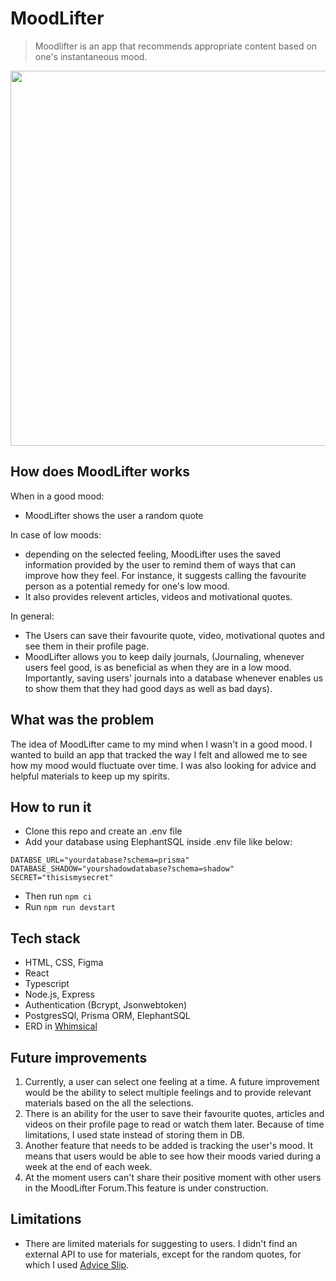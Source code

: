 # MoodLifter
> Moodlifter is an app that recommends appropriate content based on one's instantaneous mood.

<!-- ![MoodLifter Demo](public/assets/images/moodlifter.gif) -->
<img src="public/assets/images/moodlifterapp.gif" width="600px"/>

## How does MoodLifter works
When in a good mood:
- MoodLifter shows the user a random quote

In case of low moods:
- depending on the selected feeling, MoodLifter uses the saved information provided by the user to remind them of ways that can improve how they feel. For instance, it suggests calling the favourite person as a potential remedy for one's low mood. 
- It also provides relevent articles, videos and motivational quotes.

In general:
- The Users can save their favourite quote, video, motivational quotes and see them in their profile page.
- MoodLifter allows you to keep daily journals, (Journaling, whenever users feel good, is as beneficial as when they are in a low mood. Importantly, saving users' journals into a database whenever enables us to show them that they had good days as well as bad days).

## What was the problem
The idea of MoodLifter came to my mind when I wasn't in a good mood. I wanted to build an app that tracked the way I felt and allowed me to see how my mood would fluctuate over time. I was also looking for advice and helpful materials to keep up my spirits.

## How to run it
- Clone this repo and create an .env file
- Add your database using ElephantSQL inside .env file like below:

`DATABSE_URL="yourdatabase?schema=prisma"`
<br/>
 `DATABASE_SHADOW="yourshadowdatabase?schema=shadow"`
 <br/>
 `SECRET="thisismysecret"`
 
 - Then run `npm ci`
 - Run `npm run devstart`

## Tech stack
- HTML, CSS, Figma
- React
- Typescript
- Node.js, Express
- Authentication (Bcrypt, Jsonwebtoken)
- PostgresSQl, Prisma ORM, ElephantSQL
- ERD in <a href='https://whimsical.com/erd-AZzP7M7D3QxSgoB27RLNP5'>Whimsical</a>

## Future improvements
1. Currently, a user can select one feeling at a time. A future improvement would be the ability to select multiple feelings and to provide relevant materials based on the all the selections.
2. There is an ability for the user to save their favourite quotes, articles and videos on their profile page to read or watch them later. Because of time limitations, I used state instead of storing them in DB.
3. Another feature that needs to be added is tracking the user's mood. It means that users would be able to see how their moods varied during a week at the end of each week.
4. At the moment users can't share their positive moment with other users in the MoodLifter Forum.This feature is under construction.

## Limitations
- There are limited materials for suggesting to users. I didn't find an external API to use for materials, except for the random quotes, for which I used <a href='https://api.adviceslip.com/'>Advice Slip<a/>.



